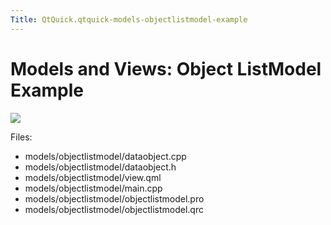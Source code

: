 ```yaml
---
Title: QtQuick.qtquick-models-objectlistmodel-example
---
```

        
Models and Views: Object ListModel Example
==========================================

<span class="subtitle"></span>
<span id="details"></span>
![](https://developer.ubuntu.com/static/devportal_uploaded/5f2a01b4-0f9f-4dc2-a641-1ec60a8fcc95-api/apps/qml/sdk-15.04.4/qtquick-models-objectlistmodel-example/images/qml-objectlistmodel-example.png)

Files:

-   models/objectlistmodel/dataobject.cpp
-   models/objectlistmodel/dataobject.h
-   models/objectlistmodel/view.qml
-   models/objectlistmodel/main.cpp
-   models/objectlistmodel/objectlistmodel.pro
-   models/objectlistmodel/objectlistmodel.qrc


